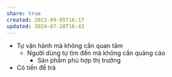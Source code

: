 ```yaml
---
share: true
created: 2023-09-05T16:17
updated: 2024-07-28T16:43
---
```

- Tự vận hành mà không cần quan tâm
	- Người dùng tự tìm đến mà không cần quảng cáo
		- Sản phẩm phù hợp thị trường
- Có tiền để trả
